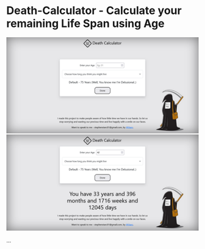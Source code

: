 # Death-Calculator - Calculate your remaining Life Span  using Age

<div align='center'>
<img src="./SS1.png">
</div>

<div align='center'>
<img src="./SS2.png">
</div>

...
